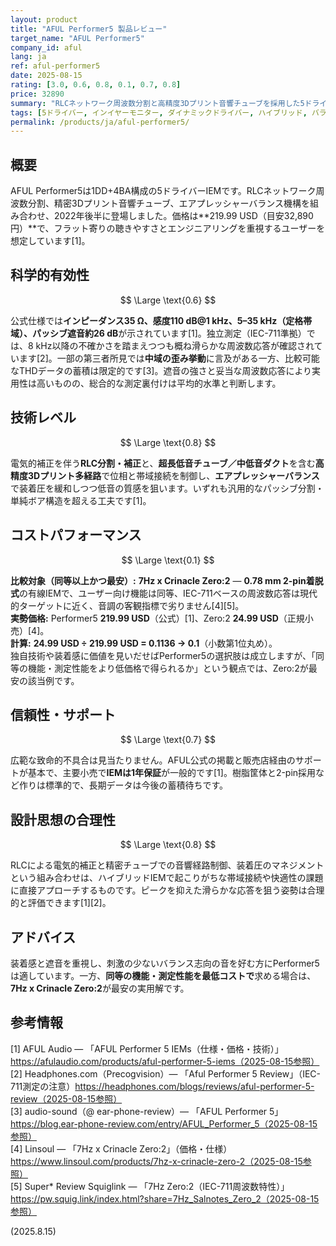 ```yaml
---
layout: product
title: "AFUL Performer5 製品レビュー"
target_name: "AFUL Performer5"
company_id: aful
lang: ja
ref: aful-performer5
date: 2025-08-15
rating: [3.0, 0.6, 0.8, 0.1, 0.7, 0.8]
price: 32890
summary: "RLCネットワーク周波数分割と高精度3Dプリント音響チューブを採用した5ドライバーハイブリッドIEM。なめらかな音調と良好なパッシブ遮音を備えます。"
tags: [5ドライバー, インイヤーモニター, ダイナミックドライバー, ハイブリッド, バランスド・アーマチュア]
permalink: /products/ja/aful-performer5/
---
```

## 概要

AFUL Performer5は1DD+4BA構成の5ドライバーIEMです。RLCネットワーク周波数分割、精密3Dプリント音響チューブ、エアプレッシャーバランス機構を組み合わせ、2022年後半に登場しました。価格は**219.99 USD（目安32,890円）**で、フラット寄りの聴きやすさとエンジニアリングを重視するユーザーを想定しています[1]。

## 科学的有効性

$$ \Large \text{0.6} $$

公式仕様では**インピーダンス35 Ω、感度110 dB@1 kHz、5–35 kHz（定格帯域）、パッシブ遮音約26 dB**が示されています[1]。独立測定（IEC-711準拠）では、8 kHz以降の不確かさを踏まえつつも概ね滑らかな周波数応答が確認されています[2]。一部の第三者所見では**中域の歪み挙動**に言及がある一方、比較可能なTHDデータの蓄積は限定的です[3]。遮音の強さと妥当な周波数応答により実用性は高いものの、総合的な測定裏付けは平均的水準と判断します。

## 技術レベル

$$ \Large \text{0.8} $$

電気的補正を伴う**RLC分割・補正**と、**超長低音チューブ／中低音ダクト**を含む**高精度3Dプリント多経路**で位相と帯域接続を制御し、**エアプレッシャーバランス**で装着圧を緩和しつつ低音の質感を狙います。いずれも汎用的なパッシブ分割・単純ボア構造を超える工夫です[1]。

## コストパフォーマンス

$$ \Large \text{0.1} $$

**比較対象（同等以上かつ最安）:** **7Hz x Crinacle Zero:2** — **0.78 mm 2-pin着脱式**の有線IEMで、ユーザー向け機能は同等、IEC-711ベースの周波数応答は現代的ターゲットに近く、音調の客観指標で劣りません[4][5]。  
**実勢価格:** Performer5 **219.99 USD**（公式）[1]、Zero:2 **24.99 USD**（正規小売）[4]。  
**計算:** **24.99 USD ÷ 219.99 USD = 0.1136 → 0.1**（小数第1位丸め）。  
独自技術や装着感に価値を見いだせばPerformer5の選択肢は成立しますが、「同等の機能・測定性能をより低価格で得られるか」という観点では、Zero:2が最安の該当例です。

## 信頼性・サポート

$$ \Large \text{0.7} $$

広範な致命的不具合は見当たりません。AFUL公式の掲載と販売店経由のサポートが基本で、主要小売で**IEMは1年保証**が一般的です[1]。樹脂筐体と2-pin採用など作りは標準的で、長期データは今後の蓄積待ちです。

## 設計思想の合理性

$$ \Large \text{0.8} $$

RLCによる電気的補正と精密チューブでの音響経路制御、装着圧のマネジメントという組み合わせは、ハイブリッドIEMで起こりがちな帯域接続や快適性の課題に直接アプローチするものです。ピークを抑えた滑らかな応答を狙う姿勢は合理的と評価できます[1][2]。

## アドバイス

装着感と遮音を重視し、刺激の少ないバランス志向の音を好む方にPerformer5は適しています。一方、**同等の機能・測定性能を最低コストで**求める場合は、**7Hz x Crinacle Zero:2**が最安の実用解です。

## 参考情報

[1] AFUL Audio — 「AFUL Performer 5 IEMs（仕様・価格・技術）」https://afulaudio.com/products/aful-performer-5-iems（2025-08-15参照）  
[2] Headphones.com（Precogvision）— 「Aful Performer 5 Review」（IEC-711測定の注意）https://headphones.com/blogs/reviews/aful-performer-5-review（2025-08-15参照）  
[3] audio-sound（@ ear-phone-review）— 「AFUL Performer 5」https://blog.ear-phone-review.com/entry/AFUL_Performer_5（2025-08-15参照）  
[4] Linsoul — 「7Hz x Crinacle Zero:2」（価格・仕様）https://www.linsoul.com/products/7hz-x-crinacle-zero-2（2025-08-15参照）  
[5] Super* Review Squiglink — 「7Hz Zero:2（IEC-711周波数特性）」https://pw.squig.link/index.html?share=7Hz_Salnotes_Zero_2（2025-08-15参照）

(2025.8.15)

